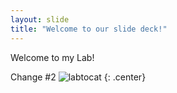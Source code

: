 ```yaml
---
layout: slide
title: "Welcome to our slide deck!"
---
```


Welcome to my Lab!

Change #2
![labtocat](https://octodex.github.com/images/labtocat.png)
{: .center}

